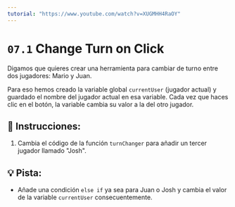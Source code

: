 ```yaml
---
tutorial: "https://www.youtube.com/watch?v=XUGMHH4RaOY"
---
```


# `07.1` Change Turn on Click

Digamos que quieres crear una herramienta para cambiar de turno entre dos jugadores: Mario y Juan.

Para eso hemos creado la variable global `currentUser` (jugador actual) y guardado el nombre del jugador actual en esa variable. Cada vez que haces clic en el botón, la variable cambia su valor a la del otro jugador.

## 📝 Instrucciones:

1. Cambia el código de la función `turnChanger` para añadir un tercer jugador llamado "Josh".

## 💡 Pista:

+ Añade una condición `else if` ya sea para Juan o Josh y cambia el valor de la variable `currentUser` consecuentemente.
